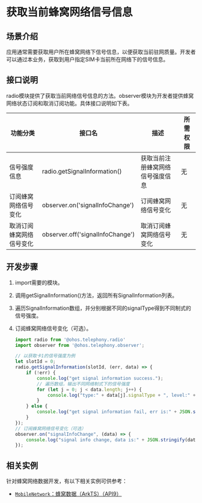 # 获取当前蜂窝网络信号信息


## 场景介绍

应用通常需要获取用户所在蜂窝网络下信号信息，以便获取当前驻网质量。开发者可以通过本业务，获取到用户指定SIM卡当前所在网络下的信号信息。


## 接口说明

radio模块提供了获取当前网络信号信息的方法。observer模块为开发者提供蜂窝网络状态订阅和取消订阅功能。具体接口说明如下表。

| 功能分类 | 接口名 | 描述 | 所需权限 |
| -------- | -------- | -------- | -------- |
| 信号强度信息 | radio.getSignalInformation​​() | 获取当前注册蜂窝网络信号强度信息 | 无 |
| 订阅蜂窝网络信号变化 | observer.on('signalInfoChange') | 订阅蜂窝网络信号变化 | 无 |
| 取消订阅蜂窝网络信号变化 | observer.off('signalInfoChange') | 取消订阅蜂窝网络信号变化 | 无 |


## 开发步骤

1. import需要的模块。

2. 调用getSignalInformation()方法，返回所有SignalInformation列表。

3. 遍历SignalInformation数组，并分别根据不同的signalType得到不同制式的信号强度。

4. 订阅蜂窝网络信号变化（可选）。
   
   ```js
   import radio from '@ohos.telephony.radio'
   import observer from '@ohos.telephony.observer';
   
   // 以获取卡1的信号强度为例
   let slotId = 0;
   radio.getSignalInformation(slotId, (err, data) => {
       if (!err) {
           console.log("get signal information success.");
           // 遍历数组，输出不同网络制式下的信号强度
           for (let j = 0; j < data.length; j++) {
               console.log("type:" + data[j].signalType + ", level:" + data[j].signalLevel);
           }
       } else {
           console.log("get signal information fail, err is:" + JSON.stringify(err));
       }
   });
   // 订阅蜂窝网络信号变化（可选）
   observer.on("signalInfoChange", (data) => {
       console.log("signal info change, data is:" + JSON.stringify(data));
   });
   ```

## 相关实例

针对蜂窝网络数据开发，有以下相关实例可供参考：
- [`MobileNetwork`：蜂窝数据（ArkTS）（API9）](https://gitee.com/openharmony/applications_app_samples/tree/OpenHarmony-3.2-Beta5/Telephony/MobileNetwork)